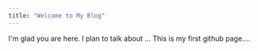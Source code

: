 ```yaml
---
title: "Welcome to My Blog"
---
```


I'm glad you are here. I plan to talk about ...
This is my first github page....
